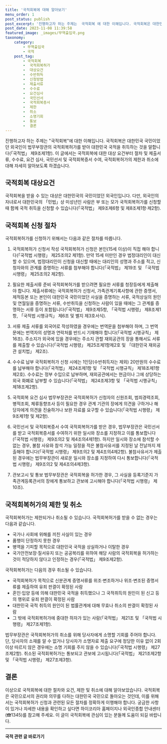 ```yaml
---
title: '국적회복에 대해 알아보기'
menu_order: 1
post_status: publish
post_excerpt: '진행하고자 하는 주제는  국적회복 에 대한 이해입니다. 국적회복은 대한민국 국민이었던 외국인이 법무부장관의 국적회복허가를 받아 대한민국 국적을 취득하는 것을 말합니다  국적법  제9조제1항 . 이 글에서는 국적회복에 대한 대상 요건부터 절차 및 제출서류, 수수료, 요건 심사, 국민선서 및 국적회복증서 수여, 국적회복허가의 제한과 취소에 대해 자세히 알아보도록 하겠습니다.'
post_date: 2023-11-08 11:39:58
featured_image: _images/무역출입국.png
taxonomy:
    category:
        - 무역출입국
        - 국적
    post_tag:
        - 국적회복
        -  국적회복허가
        -  대상요건
        -  수반취득
        -  신청방법
        -  제출서류
        -  수수료
        -  요건심사
        -  국민선서
        -  국적회복증서
        -  제한
        -  취소
        -  소명기회
        -  통보
        -  결론
---
```



진행하고자 하는 주제는 "국적회복"에 대한 이해입니다. 국적회복은 대한민국 국민이었던 외국인이 법무부장관의 국적회복허가를 받아 대한민국 국적을 취득하는 것을 말합니다(「국적법」 제9조제1항). 이 글에서는 국적회복에 대한 대상 요건부터 절차 및 제출서류, 수수료, 요건 심사, 국민선서 및 국적회복증서 수여, 국적회복허가의 제한과 취소에 대해 자세히 알아보도록 하겠습니다.

## 국적회복 대상요건
국적회복을 받을 수 있는 대상은 대한민국의 국민이었던 외국인입니다. 다만, 외국인의 자녀로서 대한민국의 「민법」상 미성년인 사람은 부 또는 모가 국적회복허가를 신청할 때 함께 국적 취득을 신청할 수 있습니다(「국적법」 제9조제6항 및 제8조제1항·제2항).

## 국적회복 신청 절차
국적회복허가를 신청하기 위해서는 다음과 같은 절차를 따릅니다.

1. 국적회복허가 신청서 작성
국적회복허가 신청은 본인(15세 이상)이 직접 해야 합니다(「국적법 시행령」 제25조의2 제1항). 만약 15세 미만인 경우 법정대리인이 대신할 수 있으며, 법정대리인이 신청을 대신할 때에는 대리인의 성명과 주소를 적고, 신청자와의 관계를 증명하는 서류를 첨부해야 합니다(「국적법」 제19조 및 「국적법 시행령」 제25조의2 제2항).

2. 필요한 제출서류 준비
국적회복허가를 받으려면 필요한 서류를 청장등에게 제출해야 합니다. 제출서류에는 국적회복허가 신청서, 가족관계기록사항에 관한 증명서, 제적등본 또는 본인이 대한민국 국민이었던 사실을 증명하는 서류, 국적상실의 원인 및 연월일을 증명하는 서류, 수반취득을 신청하는 사람이 있을 때에는 그 관계를 증명하는 서류 등이 포함됩니다(「국적법」 제9조제5항, 「국적법 시행령」 제8조제1항, 「국적법 시행규칙」 제6조 및 별지 제3호서식).

3. 서류 제출
서류를 외국어로 작성하였을 경우에는 번역문을 첨부해야 하며, 그 번역문에는 번역자의 성명과 연락처를 반드시 기재해야 합니다(「국적법 시행규칙」 제16조). 주소지가 외국에 있을 경우에는 주소지 관할 재외공관의 장을 통해서도 서류를 제출할 수 있습니다(「국적법 시행령」 제25조제1항제2호 및 「대한민국 재외공관 설치법」 제2조).

4. 수수료 납부
국적회복허가 신청 시에는 1인당(수반취득자는 제외) 20만원의 수수료를 납부해야 합니다(「국적법」 제24조제1항 및 「국적법 시행규칙」 제18조제1항제2호). 수수료는 정부 수입으로 납부하며, 재외공관에서는 현금이나 그에 상당하는 외국 화폐로 납부할 수 있습니다(「국적법」 제24조제3항 및 「국적법 시행규칙」 제18조제2항).

5. 국적회복 요건 심사
법무부장관은 국적회복허가 신청자의 신원조회, 범죄경력조회, 병적조회, 체류동향조사 등이 필요한 경우 관계 기관의 장에게 의견을 구하거나 해당자에게 의견을 진술하거나 보완 자료를 요구할 수 있습니다(「국적법 시행령」 제9조제1항 및 제2항).

6. 국민선서 및 국적회복증서 수여
국적회복허가를 받은 경우, 법무부장관은 국민선서를 받고 국적회복증서를 수여하기 위한 일시와 장소를 지정하고 이를 통보합니다(「국적법 시행령」 제9조의2 및 제4조의4제1항). 하지만 일시와 장소에 참석할 수 없는 경우, 불참 사유와 참석 가능 일정을 적은 불참사유서를 지정된 날 전날까지 제출해야 합니다(「국적법 시행령」 제9조의2 및 제4조의4제2항). 불참사유서가 제출된 경우에는 법무부장관이 새로운 일시와 장소를 지정하여 다시 통보합니다(「국적법 시행령」 제9조의2 및 제4조의4제3항).

7. 관보고시 및 통보
법무부장관은 국적회복을 허가한 경우, 그 사실을 등록기준지 가족관계등록관서의 장에게 통보하고 관보에 고시해야 합니다(「국적법 시행령」 제10조).

## 국적회복허가의 제한 및 취소
국적회복허가는 제한되거나 취소될 수 있습니다. 국적회복허가를 받을 수 없는 경우는 다음과 같습니다.

- 국가나 사회에 위해를 끼친 사실이 있는 경우
- 품행이 단정하지 못한 경우
- 병역을 기피할 목적으로 대한민국 국적을 상실하거나 이탈한 경우
- 국가안전보장·질서유지 또는 공공복리를 위하여 해당 사람의 국적회복을 허가하는 것이 적당하지 않다고 인정하는 경우(「국적법」 제9조제2항).

국적회복허가는 다음의 경우 취소될 수 있습니다.

- 국적회복허가 목적으로 신분관계 증명서류를 위조·변조하거나 위조·변조된 증명서류를 제출하여 유죄 판결이 확정된 사람
- 혼인·입양 등에 의해 대한민국 국적을 취득했으나 그 국적취득의 원인이 된 신고 등의 행위로 유죄 판결이 확정된 사람
- 대한민국 국적 취득의 원인이 된 법률관계에 대해 무효나 취소의 판결이 확정된 사람
- 그 밖에 국적회복허가에 중대한 하자가 있는 사람(「국적법」 제21조 및 「국적법 시행령」 제27조제1항).

법무부장관은 국적회복허가의 취소를 위해 당사자에게 소명할 기회를 주어야 합니다. 단, 당사자의 소재를 알 수 없거나 당사자가 소명자료 제출 요구에 정당한 이유 없이 2회 이상 따르지 않은 경우에는 소명 기회를 주지 않을 수 있습니다(「국적법 시행령」 제27조제2항). 취소된 국적회복허가는 통보되고 관보에 고시됩니다(「국적법」 제21조제2항 및 「국적법 시행령」 제27조제3항).

## 결론
이상으로 국적회복에 대한 절차와 요건, 제한 및 취소에 대해 알아보았습니다. 국적회복은 국민으로서의 권리와 의무를 다하는 대한민국 국민으로 돌아오는 것인데, 이를 위해서는 국적회복허가 신청과 관련된 모든 절차를 정확하게 이행해야 합니다. 궁금한 사항이 있거나 자세한 내용을 확인하고 싶다면 하이코리아 홈페이지나 외국인종합 안내센터(☎1345)를 참고해 주세요. 이 글이 국적회복에 관심이 있는 분들께 도움이 되길 바랍니다.
<!-- wp:separator -->
<hr class="wp-block-separator has-alpha-channel-opacity"/>
<!-- /wp:separator -->

<!-- wp:group {"backgroundColor":"base","layout":{"type":"constrained"}} -->
<div class="wp-block-group has-base-background-color has-background"><!-- wp:paragraph {"align":"center","fontSize":"medium"} -->
<p class="has-text-align-center has-large-font-size"><strong>국적 관련 글 바로가기</strong></p>
<!-- /wp:paragraph -->


<!-- wp:latest-posts
{"categories":[{"id":14351,"count":19,"description":"","link":"https://uknowlaw.com/category/%ea%b5%ad%ec%a0%81/","name":"국적","slug":"국적","taxonomy":"category","parent":0,"meta":[],"_links":{"self":[{"href":"https://uknowlaw.com/wp-json/wp/v2/categories/14351"}],"collection":[{"href":"https://uknowlaw.com/wp-json/wp/v2/categories"}],"about":[{"href":"https://uknowlaw.com/wp-json/wp/v2/taxonomies/category"}],"wp:post_type":[{"href":"https://uknowlaw.com/wp-json/wp/v2/posts?categories=14351"}],"curies":[{"name":"wp","href":"https://api.w.org/{rel}","templated":true}]}}],"postsToShow":100,"excerptLength":28,"postLayout":"grid","columns":2,"featuredImageAlign":"left","featuredImageSizeSlug":"large","fontSize":"small"} /--></div>
<!-- /wp:group -->